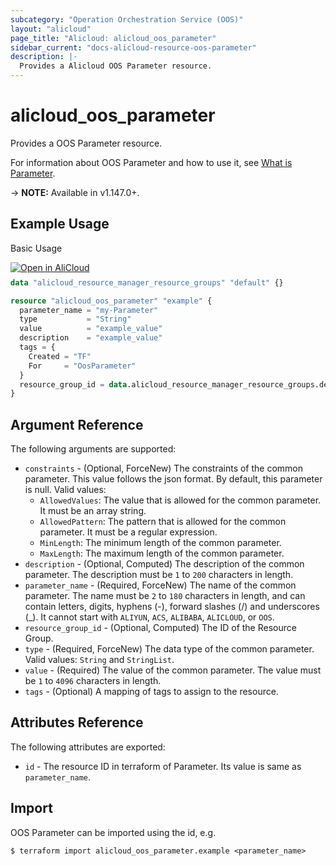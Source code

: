 ```yaml
---
subcategory: "Operation Orchestration Service (OOS)"
layout: "alicloud"
page_title: "Alicloud: alicloud_oos_parameter"
sidebar_current: "docs-alicloud-resource-oos-parameter"
description: |-
  Provides a Alicloud OOS Parameter resource.
---
```


# alicloud\_oos\_parameter

Provides a OOS Parameter resource.

For information about OOS Parameter and how to use it, see [What is Parameter](https://www.alibabacloud.com/help/en/doc-detail/183408.html).

-> **NOTE:** Available in v1.147.0+.

## Example Usage

Basic Usage

<div style="display: block;margin-bottom: 40px;"><div class="oics-button" style="float: right;position: absolute;margin-bottom: 10px;">
  <a href="https://api.aliyun.com/terraform?resource=alicloud_oos_parameter&exampleId=3aea8481-9b29-fa6a-4e8f-661e97dee31f8a427d9c&activeTab=example&spm=docs.r.oos_parameter.0.3aea84819b&intl_lang=EN_US" target="_blank">
    <img alt="Open in AliCloud" src="https://img.alicdn.com/imgextra/i1/O1CN01hjjqXv1uYUlY56FyX_!!6000000006049-55-tps-254-36.svg" style="max-height: 44px; max-width: 100%;">
  </a>
</div></div>

```terraform
data "alicloud_resource_manager_resource_groups" "default" {}

resource "alicloud_oos_parameter" "example" {
  parameter_name = "my-Parameter"
  type           = "String"
  value          = "example_value"
  description    = "example_value"
  tags = {
    Created = "TF"
    For     = "OosParameter"
  }
  resource_group_id = data.alicloud_resource_manager_resource_groups.default.groups.0.id
}

```

## Argument Reference

The following arguments are supported:

* `constraints` - (Optional, ForceNew) The constraints of the common parameter. This value follows the json format. By default, this parameter is null. Valid values:
  * `AllowedValues`: The value that is allowed for the common parameter. It must be an array string.
  * `AllowedPattern`: The pattern that is allowed for the common parameter. It must be a regular expression.
  * `MinLength`: The minimum length of the common parameter.
  * `MaxLength`: The maximum length of the common parameter.
* `description` - (Optional, Computed) The description of the common parameter. The description must be `1` to `200` characters in length.
* `parameter_name` - (Required, ForceNew) The name of the common parameter. The name must be `2` to `180` characters in length, and can contain letters, digits, hyphens (-), forward slashes (/) and underscores (_). It cannot start with `ALIYUN`, `ACS`, `ALIBABA`, `ALICLOUD`, or `OOS`.
* `resource_group_id` - (Optional, Computed) The ID of the Resource Group.
* `type` - (Required, ForceNew) The data type of the common parameter. Valid values: `String` and `StringList`.
* `value` - (Required) The value of the common parameter. The value must be `1` to `4096` characters in length.
* `tags` - (Optional) A mapping of tags to assign to the resource.

## Attributes Reference

The following attributes are exported:

* `id` - The resource ID in terraform of Parameter. Its value is same as `parameter_name`.

## Import

OOS Parameter can be imported using the id, e.g.

```shell
$ terraform import alicloud_oos_parameter.example <parameter_name>
```
